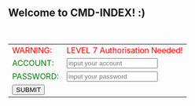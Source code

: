 ## Welcome to CMD-INDEX!  :)
<br>
<form>
<table width="350" border="0">
  <tbody>
    <tr>
    <td><font color="red" style="黑体" >WARNING: </font></td>
      <td align="left"><font color="red" style="黑体" >LEVEL 7 Authorisation Needed!</font></td>
    </tr>
    <tr>
    <td><font color="green" style="黑体">ACCOUNT:</font></td>
      <td align="left"><input name="account" type="text" placeholder="input your account" required pattern="MarsGuo18"></td>
    </tr>
    <tr>
      <td><font color="green" style="黑体" >PASSWORD:</font></td>
      <td align="left"><input name="password" type="password" placeholder="input your password" required pattern="7777"></td>
    </tr>  
    <tr>
      <td><button type="submit" onClick="location.href='test1.html'">SUBMIT</button></td>
    </tr>
  </tbody>
</table>
</form>